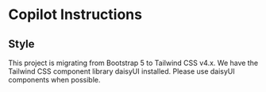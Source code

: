 # Copilot Instructions

## Style

This project is migrating from Bootstrap 5 to Tailwind CSS v4.x. We have the Tailwind CSS component library daisyUI installed. Please use daisyUI components when possible.
